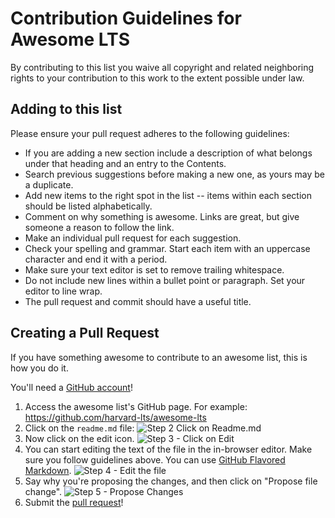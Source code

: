 # Contribution Guidelines for Awesome LTS

By contributing to this list you waive all copyright and related neighboring rights to your contribution to this work to the extent possible under law.

## Adding to this list

Please ensure your pull request adheres to the following guidelines:

- If you are adding a new section include a description of what belongs under that heading and an entry to the Contents.
- Search previous suggestions before making a new one, as yours may be a duplicate.
- Add new items to the right spot in the list -- items within each section should be listed alphabetically.
- Comment on why something is awesome. Links are great, but give someone a reason to follow the link.
- Make an individual pull request for each suggestion.
- Check your spelling and grammar. Start each item with an uppercase character and end it with a period.
- Make sure your text editor is set to remove trailing whitespace.
- Do not include new lines within a bullet point or paragraph. Set your editor to line wrap.
- The pull request and commit should have a useful title.


## Creating a Pull Request

If you have something awesome to contribute to an awesome list, this is how you do it.

You'll need a [GitHub account](https://github.com/join)!

1. Access the awesome list's GitHub page. For example: https://github.com/harvard-lts/awesome-lts
2. Click on the `readme.md` file: ![Step 2 Click on Readme.md](https://cloud.githubusercontent.com/assets/170270/9402920/53a7e3ea-480c-11e5-9d81-aecf64be55eb.png)
3. Now click on the edit icon. ![Step 3 - Click on Edit](https://cloud.githubusercontent.com/assets/170270/9402927/6506af22-480c-11e5-8c18-7ea823530099.png)
4. You can start editing the text of the file in the in-browser editor. Make sure you follow guidelines above. You can use [GitHub Flavored Markdown](https://help.github.com/articles/github-flavored-markdown/). ![Step 4 - Edit the file](https://cloud.githubusercontent.com/assets/170270/9402932/7301c3a0-480c-11e5-81f5-7e343b71674f.png)
5. Say why you're proposing the changes, and then click on "Propose file change". ![Step 5 - Propose Changes](https://cloud.githubusercontent.com/assets/170270/9402937/7dd0652a-480c-11e5-9138-bd14244593d5.png)
6. Submit the [pull request](https://help.github.com/articles/using-pull-requests/)!
